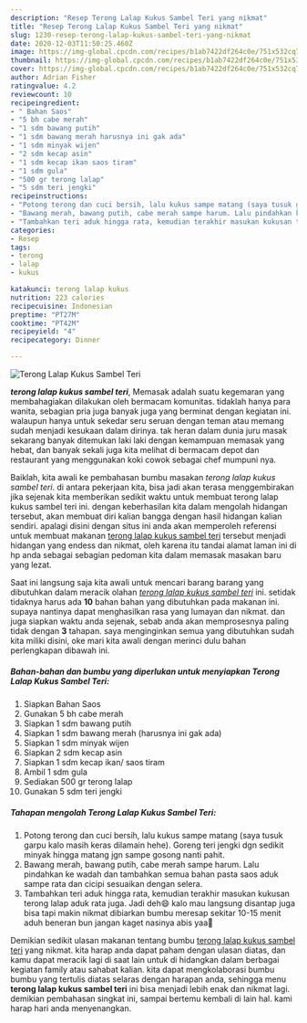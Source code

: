 ```yaml
---
description: "Resep Terong Lalap Kukus Sambel Teri yang nikmat"
title: "Resep Terong Lalap Kukus Sambel Teri yang nikmat"
slug: 1230-resep-terong-lalap-kukus-sambel-teri-yang-nikmat
date: 2020-12-03T11:50:25.460Z
image: https://img-global.cpcdn.com/recipes/b1ab7422df264c0e/751x532cq70/terong-lalap-kukus-sambel-teri-foto-resep-utama.jpg
thumbnail: https://img-global.cpcdn.com/recipes/b1ab7422df264c0e/751x532cq70/terong-lalap-kukus-sambel-teri-foto-resep-utama.jpg
cover: https://img-global.cpcdn.com/recipes/b1ab7422df264c0e/751x532cq70/terong-lalap-kukus-sambel-teri-foto-resep-utama.jpg
author: Adrian Fisher
ratingvalue: 4.2
reviewcount: 10
recipeingredient:
- " Bahan Saos"
- "5 bh cabe merah"
- "1 sdm bawang putih"
- "1 sdm bawang merah harusnya ini gak ada"
- "1 sdm minyak wijen"
- "2 sdm kecap asin"
- "1 sdm kecap ikan saos tiram"
- "1 sdm gula"
- "500 gr terong lalap"
- "5 sdm teri jengki"
recipeinstructions:
- "Potong terong dan cuci bersih, lalu kukus sampe matang (saya tusuk garpu kalo masih keras dilamain hehe). Goreng teri jengki dgn sedikit minyak hingga matang jgn sampe gosong nanti pahit."
- "Bawang merah, bawang putih, cabe merah sampe harum. Lalu pindahkan ke wadah dan tambahkan semua bahan pasta saos aduk sampe rata dan cicipi sesuaikan dengan selera."
- "Tambahkan teri aduk hingga rata, kemudian terakhir masukan kukusan terong lalap aduk rata juga. Jadi deh😄 kalo mau langsung disantap juga bisa tapi makin nikmat dibiarkan bumbu meresap sekitar 10-15 menit aduh beneran bun jangan kaget nasinya abis yaa🤣"
categories:
- Resep
tags:
- terong
- lalap
- kukus

katakunci: terong lalap kukus 
nutrition: 223 calories
recipecuisine: Indonesian
preptime: "PT27M"
cooktime: "PT42M"
recipeyield: "4"
recipecategory: Dinner

---
```



![Terong Lalap Kukus Sambel Teri](https://img-global.cpcdn.com/recipes/b1ab7422df264c0e/751x532cq70/terong-lalap-kukus-sambel-teri-foto-resep-utama.jpg)

<b><i>terong lalap kukus sambel teri</i></b>, Memasak adalah suatu kegemaran yang membahagiakan dilakukan oleh bermacam komunitas. tidaklah hanya para wanita, sebagian pria juga banyak juga yang berminat dengan kegiatan ini. walaupun hanya untuk sekedar seru seruan dengan teman atau memang sudah menjadi kesukaan dalam dirinya. tak heran dalam dunia juru masak sekarang banyak ditemukan laki laki dengan kemampuan memasak yang hebat, dan banyak sekali juga kita melihat di bermacam depot dan restaurant yang menggunakan koki cowok sebagai chef mumpuni nya.

Baiklah, kita awali ke pembahasan bumbu masakan <i>terong lalap kukus sambel teri</i>. di antara pekerjaan kita, bisa jadi akan terasa menggembirakan jika sejenak kita memberikan sedikit waktu untuk membuat terong lalap kukus sambel teri ini. dengan keberhasilan kita dalam mengolah hidangan tersebut, akan membuat diri kalian bangga dengan hasil hidangan kalian sendiri. apalagi disini dengan situs ini anda akan memperoleh referensi untuk membuat makanan <u>terong lalap kukus sambel teri</u> tersebut menjadi hidangan yang endess dan nikmat, oleh karena itu tandai alamat laman ini di hp anda sebagai sebagian pedoman kita dalam memasak masakan baru yang lezat.




Saat ini langsung saja kita awali untuk mencari barang barang yang dibutuhkan dalam meracik olahan <u><i>terong lalap kukus sambel teri</i></u> ini. setidak tidaknya harus ada <b>10</b> bahan bahan yang dibutuhkan pada makanan ini. supaya nantinya dapat menghasilkan rasa yang lumayan dan nikmat. dan juga siapkan waktu anda sejenak, sebab anda akan memprosesnya paling tidak dengan <b>3</b> tahapan. saya menginginkan semua yang dibutuhkan sudah kita miliki disini, oke mari kita awali dengan merinci dulu bahan perlengkapan dibawah ini.

<!--inarticleads1-->

##### Bahan-bahan dan bumbu yang diperlukan untuk menyiapkan Terong Lalap Kukus Sambel Teri:

1. Siapkan  Bahan Saos
1. Gunakan 5 bh cabe merah
1. Siapkan 1 sdm bawang putih
1. Siapkan 1 sdm bawang merah (harusnya ini gak ada)
1. Siapkan 1 sdm minyak wijen
1. Siapkan 2 sdm kecap asin
1. Siapkan 1 sdm kecap ikan/ saos tiram
1. Ambil 1 sdm gula
1. Sediakan 500 gr terong lalap
1. Gunakan 5 sdm teri jengki




<!--inarticleads2-->

##### Tahapan mengolah Terong Lalap Kukus Sambel Teri:

1. Potong terong dan cuci bersih, lalu kukus sampe matang (saya tusuk garpu kalo masih keras dilamain hehe). Goreng teri jengki dgn sedikit minyak hingga matang jgn sampe gosong nanti pahit.
1. Bawang merah, bawang putih, cabe merah sampe harum. Lalu pindahkan ke wadah dan tambahkan semua bahan pasta saos aduk sampe rata dan cicipi sesuaikan dengan selera.
1. Tambahkan teri aduk hingga rata, kemudian terakhir masukan kukusan terong lalap aduk rata juga. Jadi deh😄 kalo mau langsung disantap juga bisa tapi makin nikmat dibiarkan bumbu meresap sekitar 10-15 menit aduh beneran bun jangan kaget nasinya abis yaa🤣




Demikian sedikit ulasan makanan tentang bumbu <u>terong lalap kukus sambel teri</u> yang nikmat. kita harap anda dapat paham dengan ulasan diatas, dan kamu dapat meracik lagi di saat lain untuk di hidangkan dalam berbagai kegiatan family atau sahabat kalian. kita dapat mengkolaborasi bumbu bumbu yang tertulis diatas selaras dengan harapan anda, sehingga menu <b>terong lalap kukus sambel teri</b> ini bisa menjadi lebih enak dan nikmat lagi. demikian pembahasan singkat ini, sampai bertemu kembali di lain hal. kami harap hari anda menyenangkan.
